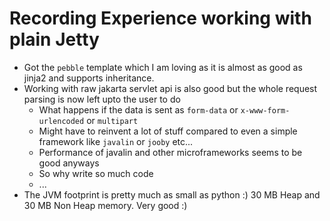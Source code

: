 # Recording Experience working with plain Jetty

- Got the `pebble` template which I am loving as it is almost as good as jinja2 and supports inheritance.
- Working with raw jakarta servlet api is also good but the whole request parsing is now left upto the user to do
  - What happens if the data is sent as `form-data` or `x-www-form-urlencoded` or `multipart`
  - Might have to reinvent a lot of stuff compared to even a simple framework like `javalin` or `jooby` etc...
  - Performance of javalin and other microframeworks seems to be good anyways
  - So why write so much code
  - ...
- The JVM footprint is pretty much as small as python :) 30 MB Heap and 30 MB Non Heap memory. Very good :)